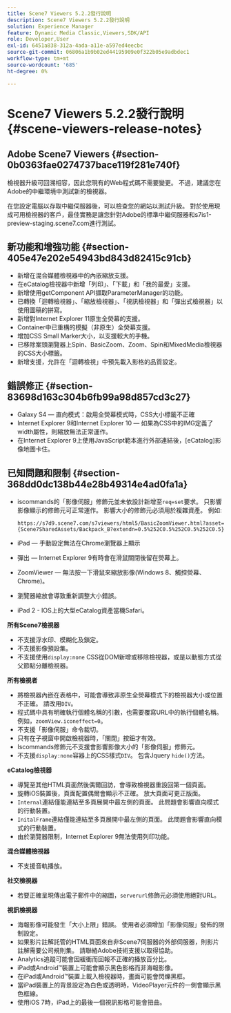 ```yaml
---
title: Scene7 Viewers 5.2.2發行說明
description: Scene7 Viewers 5.2.2發行說明
solution: Experience Manager
feature: Dynamic Media Classic,Viewers,SDK/API
role: Developer,User
exl-id: 6451a838-312a-4ada-a11e-a597ed4eecbc
source-git-commit: 06806a1b9b02ed44195909e0f322b05e9adbdec1
workflow-type: tm+mt
source-wordcount: '685'
ht-degree: 0%

---
```


# Scene7 Viewers 5.2.2發行說明{#scene-viewers-release-notes}

## Adobe Scene7 Viewers {#section-0b0363fae0274737bace119f281e740f}

檢視器升級可回溯相容，因此您現有的Web程式碼不需要變更。 不過，建議您在Adobe的中繼環境中測試新的檢視器。

在您設定電腦以存取中繼伺服器後，可以檢查您的網站以測試升級。 對於使用現成可用檢視器的客戶，最佳實務是讓您針對Adobe的標準中繼伺服器和s7is1-preview-staging.scene7.com進行測試。

## 新功能和增強功能 {#section-405e47e202e54943bd843d82415c91cb}

* 新增在混合媒體檢視器中的內嵌縮放支援。
* 在eCatalog檢視器中新增「列印」、「下載」和「我的最愛」支援。
* 新增使用getComponent API擷取ParameterManager的功能。
* 已轉換「迴轉檢視器」、「縮放檢視器」、「視訊檢視器」和「彈出式檢視器」以使用圖稿的拼寫。
* 新增對Internet Explorer 11原生全熒幕的支援。
* Container中已重構的模擬（非原生）全熒幕支援。
* 增加CSS Small Marker大小，以支援較大的手機。
* 已移除案頭瀏覽器上Spin、BasicZoom、Zoom、Spin和MixedMedia檢視器的CSS大小標籤。
* 新增支援，允許在「迴轉檢視」中預先載入影格的品質設定。

## 錯誤修正 {#section-83698d163c304b6fb99a98d857cd3c27}

* Galaxy S4 — 直向模式：啟用全熒幕模式時，CSS大小標籤不正確
* Internet Explorer 9和Internet Explorer 10 — 如果為CSS中的IMG定義了width屬性，則縮放無法正常運作。
* 在Internet Explorer 9上使用JavaScript範本進行外部連結後，[eCatalog]影像地圖卡住。

## 已知問題和限制 {#section-368dd0dc138b44e28b49314e4ad0fa1a}

* iscommands的「影像伺服」修飾元並未依設計新增至`req=set`要求。 只影響影像顯示的修飾元可正常運作。 影響大小的修飾元必須用於複雜資產。 例如: 

  ```
  https://s7d9.scene7.com/s7viewers/html5/BasicZoomViewer.html?asset= {Scene7SharedAssets/Backpack_B?extendn=0.5%252C0.5%252C0.5%252C0.5}
  ```

* iPad — 手動設定無法在Chrome瀏覽器上顯示
* 彈出 — Internet Explorer 9有時會在滑鼠關閉後留在熒幕上。
* ZoomViewer — 無法按一下滑鼠來縮放影像(Windows 8、觸控熒幕、Chrome)。
* 瀏覽器縮放會導致重新調整大小錯誤。
* iPad 2 - IOS上的大型eCatalog資產當機Safari。

**所有Scene7檢視器**

* 不支援浮水印、模糊化及鎖定。
* 不支援影像預設集。
* 不支援使用`display:none` CSS從DOM新增或移除檢視器，或是以動態方式從父節點分離檢視器。

**所有檢視者**

* 將檢視器內嵌在表格中，可能會導致非原生全熒幕模式下的檢視器大小或位置不正確。 請改用`DIV`。
* 程式碼中具有明確執行個體名稱的引數，也需要覆寫URL中的執行個體名稱。 例如，`zoomView.iconeffect=0`。
* 不支援「影像伺服」命令裁切。
* 只有在子視窗中開啟檢視器時，「關閉」按鈕才有效。
* Iscommands修飾元不支援會影響影像大小的「影像伺服」修飾元。
* 不支援`display:none`容器上的CSS樣式`DIV`。 包含Jquery `hide()`方法。

**eCatalog檢視器**

* 導覽至其他HTML頁面然後偶爾回訪，會導致檢視器重設回第一個頁面。
* 旋轉iOS裝置後，頁面配置偶爾會顯示不正確。 放大頁面可更正版面。
* `Internal`連結僅能連結至多頁展開中最左側的頁面。 此問題會影響直向模式的行動裝置。
* `InitalFrame`連結僅能連結至多頁展開中最左側的頁面。 此問題會影響直向模式的行動裝置。
* 由於瀏覽器限制，Internet Explorer 9無法使用列印功能。

**混合媒體檢視器**

* 不支援音軌播放。

**社交檢視器**

* 若要正確呈現傳出電子郵件中的縮圖，`serverurl`修飾元必須使用絕對URL。

**視訊檢視器**

* 海報影像可能發生「大小上限」錯誤。 使用者必須增加「影像伺服」發佈的限制設定。
* 如果影片註解託管的HTML頁面來自非Scene7伺服器的外部伺服器，則影片註解需要公司規則集。 請聯絡Adobe技術支援以取得協助。
* Analytics追蹤可能會因緩衝而回報不正確的播放百分比。
* iPad或Android™裝置上可能會顯示黑色影格而非海報影像。
* 在iPad或Android™裝置上載入檢視器時，畫面可能會閃爍黑框。
* 當iPad裝置上的背景設定為白色或透明時，VideoPlayer元件的一側會顯示黑色框線。
* 使用iOS 7時，iPad上的最後一個視訊影格可能會扭曲。
